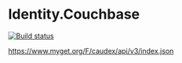 # Identity.Couchbase

[![Build status](https://ci.appveyor.com/api/projects/status/03n2837sxl2ceves?svg=true)](https://ci.appveyor.com/project/rossmerr/identity-couchbase)

https://www.myget.org/F/caudex/api/v3/index.json
